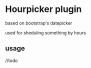 Hourpicker plugin
====

based on bootstrap's datepicker

used for sheduling something by hours


usage
---

//todo
